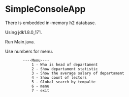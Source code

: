 # SimpleConsoleApp
There is embedded in-memory h2 database.

Using jdk1.8.0_171.

Run Main.java.

Use numbers for menu.

            ----Menu---- 
                1 - Who is head of departament
                2 - Show departament statistic 
                3 - Show the average salary of departament
                4 - Show count of lectors
                5 - Global search by tempalte
                6 - menu 
                7 - exit  
